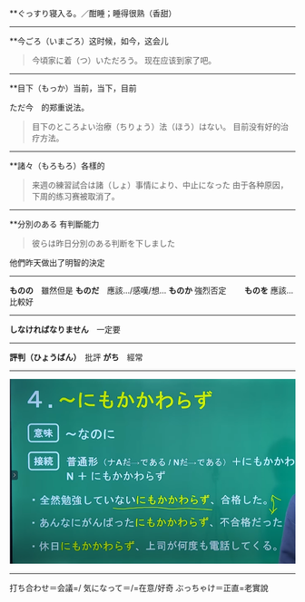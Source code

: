 
**ぐっすり寝入る。／酣睡；睡得很熟（香甜）

---

**今ごろ（いまごろ）这时候，如今，这会儿

> 今頃家に着（つ）いただろう。
> 现在应该到家了吧。

---

**目下（もっか）当前，当下，目前

ただ今　的郑重说法。

> 目下のところよい治療（ちりょう）法（ほう）はない。
> 目前没有好的治疗方法。

---

**諸々（もろもろ）各樣的

>来週の練習試合は諸（しょ）事情により、中止になった
>由于各种原因，下周的练习赛被取消了。

---
**分別のある 有判斷能力

>彼らは昨日分別のある判断を下しました

他們昨天做出了明智的決定

---

**ものの**　雖然但是
**ものだ**　應該.../感嘆/想...
**ものか**    強烈否定　　
**ものを**    應該...比較好

---

**しなければなりません**　一定要

---

**評判（ひょうばん）**　批評
**がち**　經常

---
![image.png](https://raw.githubusercontent.com/Ash0645/image_remote/main/202307021315192.png)

---
打ち合わせ＝会議=/
気になって＝/=在意/好奇
ぶっちゃけ＝正直=老實說

